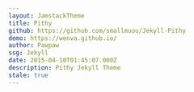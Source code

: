 ```yaml
---
layout: JamstackTheme
title: Pithy
github: https://github.com/smallmuou/Jekyll-Pithy
demo: https://wenva.github.io/
author: Pawpaw
ssg: Jekyll
date: 2015-04-10T01:45:07.000Z
description: Pithy Jekyll Theme
stale: true
---
```

